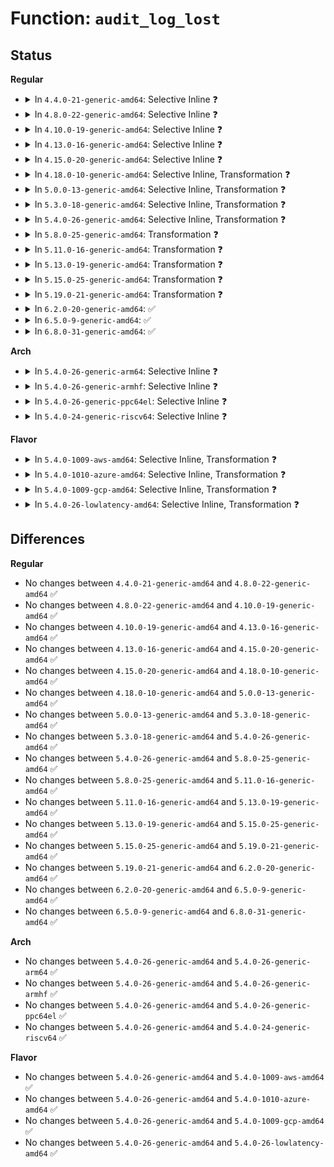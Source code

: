 # Function: <code>audit_log_lost</code>

## Status
<b>Regular</b>
<ul>
<li>
<details>
<summary>In <code>4.4.0-21-generic-amd64</code>: Selective Inline ❓</summary>

```c
void audit_log_lost(const char * message)
```

```json
{
  "name": "audit_log_lost",
  "collision_type": "Unique Global",
  "inline_type": "Selective",
  "funcs": [
    {
      "addr": 18446744071580028080,
      "name": "audit_log_lost",
      "external": true,
      "loc": "kernel/audit.c:253",
      "file": "kernel/audit.c",
      "inline": "not declared, inlined",
      "caller_inline": [],
      "caller_func": [
        "kernel/audit.c:kauditd_send_skb",
        "kernel/audit.c:audit_printk_skb",
        "kernel/audit.c:audit_log_end",
        "kernel/audit.c:audit_log_vformat",
        "kernel/audit.c:audit_log_start",
        "kernel/audit.c:audit_log_start",
        "kernel/audit.c:audit_log_n_hex",
        "kernel/audit.c:audit_log_n_string",
        "kernel/auditsc.c:audit_alloc",
        "drivers/tty/tty_audit.c:tty_audit_add_data"
      ]
    }
  ],
  "symbols": [
    {
      "addr": 18446744071580028080,
      "name": "audit_log_lost",
      "section": ".text",
      "bind": "STB_GLOBAL",
      "size": 178
    }
  ]
}
```
</details>
</li>
<li>
<details>
<summary>In <code>4.8.0-22-generic-amd64</code>: Selective Inline ❓</summary>

```c
void audit_log_lost(const char * message)
```

```json
{
  "name": "audit_log_lost",
  "collision_type": "Unique Global",
  "inline_type": "Selective",
  "funcs": [
    {
      "addr": 18446744071580060672,
      "name": "audit_log_lost",
      "external": true,
      "loc": "kernel/audit.c:251",
      "file": "kernel/audit.c",
      "inline": "not declared, inlined",
      "caller_inline": [],
      "caller_func": [
        "kernel/audit.c:audit_log_end",
        "kernel/audit.c:audit_log_n_string",
        "kernel/audit.c:audit_log_n_hex",
        "kernel/audit.c:audit_log_vformat",
        "kernel/audit.c:audit_log_start",
        "kernel/audit.c:audit_log_start",
        "kernel/audit.c:kauditd_send_skb",
        "kernel/audit.c:audit_printk_skb",
        "kernel/auditsc.c:audit_alloc",
        "drivers/tty/tty_audit.c:tty_audit_add_data"
      ]
    }
  ],
  "symbols": [
    {
      "addr": 18446744071580060672,
      "name": "audit_log_lost",
      "section": ".text",
      "bind": "STB_GLOBAL",
      "size": 178
    }
  ]
}
```
</details>
</li>
<li>
<details>
<summary>In <code>4.10.0-19-generic-amd64</code>: Selective Inline ❓</summary>

```c
void audit_log_lost(const char * message)
```

```json
{
  "name": "audit_log_lost",
  "collision_type": "Unique Global",
  "inline_type": "Selective",
  "funcs": [
    {
      "addr": 18446744071580100704,
      "name": "audit_log_lost",
      "external": true,
      "loc": "kernel/audit.c:257",
      "file": "kernel/audit.c",
      "inline": "not declared, inlined",
      "caller_inline": [],
      "caller_func": [
        "kernel/audit.c:audit_log_end",
        "kernel/audit.c:audit_log_n_string",
        "kernel/audit.c:audit_log_n_hex",
        "kernel/audit.c:audit_log_vformat",
        "kernel/auditsc.c:audit_alloc",
        "drivers/tty/tty_audit.c:tty_audit_add_data"
      ]
    }
  ],
  "symbols": [
    {
      "addr": 18446744071580100704,
      "name": "audit_log_lost",
      "section": ".text",
      "bind": "STB_GLOBAL",
      "size": 178
    }
  ]
}
```
</details>
</li>
<li>
<details>
<summary>In <code>4.13.0-16-generic-amd64</code>: Selective Inline ❓</summary>

```c
void audit_log_lost(const char * message)
```

```json
{
  "name": "audit_log_lost",
  "collision_type": "Unique Global",
  "inline_type": "Selective",
  "funcs": [
    {
      "addr": 18446744071580106704,
      "name": "audit_log_lost",
      "external": true,
      "loc": "kernel/audit.c:322",
      "file": "kernel/audit.c",
      "inline": "not declared, inlined",
      "caller_inline": [],
      "caller_func": [
        "kernel/audit.c:audit_log_end",
        "kernel/audit.c:audit_log_n_string",
        "kernel/audit.c:audit_log_n_hex",
        "kernel/audit.c:audit_log_vformat",
        "kernel/auditsc.c:audit_alloc",
        "drivers/tty/tty_audit.c:tty_audit_add_data"
      ]
    }
  ],
  "symbols": [
    {
      "addr": 18446744071580106704,
      "name": "audit_log_lost",
      "section": ".text",
      "bind": "STB_GLOBAL",
      "size": 178
    }
  ]
}
```
</details>
</li>
<li>
<details>
<summary>In <code>4.15.0-20-generic-amd64</code>: Selective Inline ❓</summary>

```c
void audit_log_lost(const char * message)
```

```json
{
  "name": "audit_log_lost",
  "collision_type": "Unique Global",
  "inline_type": "Selective",
  "funcs": [
    {
      "addr": 18446744071580159376,
      "name": "audit_log_lost",
      "external": true,
      "loc": "kernel/audit.c:322",
      "file": "kernel/audit.c",
      "inline": "not declared, inlined",
      "caller_inline": [],
      "caller_func": [
        "kernel/audit.c:audit_log_end",
        "kernel/audit.c:audit_log_n_string",
        "kernel/audit.c:audit_log_n_hex",
        "kernel/audit.c:audit_log_vformat",
        "kernel/auditsc.c:audit_alloc",
        "drivers/tty/tty_audit.c:tty_audit_add_data"
      ]
    }
  ],
  "symbols": [
    {
      "addr": 18446744071580159376,
      "name": "audit_log_lost",
      "section": ".text",
      "bind": "STB_GLOBAL",
      "size": 178
    }
  ]
}
```
</details>
</li>
<li>
<details>
<summary>In <code>4.18.0-10-generic-amd64</code>: Selective Inline, Transformation ❓</summary>

```c
void audit_log_lost(const char * message)
```

```json
{
  "name": "audit_log_lost",
  "collision_type": "Unique Global",
  "inline_type": "Selective",
  "funcs": [
    {
      "addr": 0,
      "name": "audit_log_lost",
      "external": true,
      "loc": "kernel/audit.c:365",
      "file": "kernel/audit.c",
      "inline": "not declared, inlined",
      "caller_inline": [],
      "caller_func": [
        "kernel/audit.c:audit_log_end",
        "kernel/audit.c:audit_log_n_string",
        "kernel/audit.c:audit_log_n_hex",
        "kernel/audit.c:audit_log_vformat",
        "kernel/auditsc.c:__audit_log_kern_module",
        "kernel/auditsc.c:audit_alloc",
        "drivers/tty/tty_audit.c:tty_audit_add_data"
      ]
    }
  ],
  "symbols": [
    {
      "addr": 18446744071580230768,
      "name": "audit_log_lost.cold.24",
      "section": ".text",
      "bind": "STB_LOCAL",
      "size": 35
    },
    {
      "addr": 18446744071580219216,
      "name": "audit_log_lost",
      "section": ".text",
      "bind": "STB_GLOBAL",
      "size": 150
    }
  ]
}
```
</details>
</li>
<li>
<details>
<summary>In <code>5.0.0-13-generic-amd64</code>: Selective Inline, Transformation ❓</summary>

```c
void audit_log_lost(const char * message)
```

```json
{
  "name": "audit_log_lost",
  "collision_type": "Unique Global",
  "inline_type": "Selective",
  "funcs": [
    {
      "addr": 18446744071580271703,
      "name": "audit_log_lost",
      "external": true,
      "loc": "kernel/audit.c:361",
      "file": "kernel/audit.c",
      "inline": "not declared, inlined",
      "caller_inline": [],
      "caller_func": [
        "kernel/audit.c:audit_log_end",
        "kernel/audit.c:audit_log_n_string",
        "kernel/audit.c:audit_log_n_hex",
        "kernel/audit.c:audit_log_vformat",
        "kernel/auditsc.c:__audit_log_kern_module",
        "kernel/auditsc.c:audit_alloc",
        "drivers/tty/tty_audit.c:tty_audit_add_data"
      ]
    }
  ],
  "symbols": [
    {
      "addr": 18446744071580283160,
      "name": "audit_log_lost.cold.24",
      "section": ".text",
      "bind": "STB_LOCAL",
      "size": 35
    },
    {
      "addr": 18446744071580271664,
      "name": "audit_log_lost",
      "section": ".text",
      "bind": "STB_GLOBAL",
      "size": 150
    }
  ]
}
```
</details>
</li>
<li>
<details>
<summary>In <code>5.3.0-18-generic-amd64</code>: Selective Inline, Transformation ❓</summary>

```c
void audit_log_lost(const char * message)
```

```json
{
  "name": "audit_log_lost",
  "collision_type": "Unique Global",
  "inline_type": "Selective",
  "funcs": [
    {
      "addr": 18446744071580322600,
      "name": "audit_log_lost",
      "external": true,
      "loc": "kernel/audit.c:348",
      "file": "kernel/audit.c",
      "inline": "not declared, inlined",
      "caller_inline": [],
      "caller_func": [
        "kernel/audit.c:audit_log_end",
        "kernel/audit.c:audit_log_n_string",
        "kernel/audit.c:audit_log_n_hex",
        "kernel/audit.c:audit_log_vformat",
        "kernel/auditsc.c:__audit_log_kern_module",
        "kernel/auditsc.c:audit_alloc",
        "drivers/tty/tty_audit.c:tty_audit_add_data"
      ]
    }
  ],
  "symbols": [
    {
      "addr": 18446744071580333834,
      "name": "audit_log_lost.cold",
      "section": ".text",
      "bind": "STB_LOCAL",
      "size": 35
    },
    {
      "addr": 18446744071580322560,
      "name": "audit_log_lost",
      "section": ".text",
      "bind": "STB_GLOBAL",
      "size": 150
    }
  ]
}
```
</details>
</li>
<li>
<details>
<summary>In <code>5.4.0-26-generic-amd64</code>: Selective Inline, Transformation ❓</summary>

```c
void audit_log_lost(const char * message)
```

```json
{
  "name": "audit_log_lost",
  "collision_type": "Unique Global",
  "inline_type": "Selective",
  "funcs": [
    {
      "addr": 18446744071580371400,
      "name": "audit_log_lost",
      "external": true,
      "loc": "kernel/audit.c:348",
      "file": "kernel/audit.c",
      "inline": "not declared, inlined",
      "caller_inline": [],
      "caller_func": [
        "kernel/audit.c:audit_log_end",
        "kernel/audit.c:audit_log_n_string",
        "kernel/audit.c:audit_log_n_hex",
        "kernel/audit.c:audit_log_vformat",
        "kernel/auditsc.c:__audit_log_kern_module",
        "kernel/auditsc.c:audit_alloc",
        "drivers/tty/tty_audit.c:tty_audit_add_data"
      ]
    }
  ],
  "symbols": [
    {
      "addr": 18446744071580382698,
      "name": "audit_log_lost.cold",
      "section": ".text",
      "bind": "STB_LOCAL",
      "size": 35
    },
    {
      "addr": 18446744071580371360,
      "name": "audit_log_lost",
      "section": ".text",
      "bind": "STB_GLOBAL",
      "size": 150
    }
  ]
}
```
</details>
</li>
<li>
<details>
<summary>In <code>5.8.0-25-generic-amd64</code>: Transformation ❓</summary>

```c
void audit_log_lost(const char * message)
```

```json
{
  "name": "audit_log_lost",
  "collision_type": "Unique Global",
  "inline_type": "No",
  "funcs": [
    {
      "addr": 0,
      "name": "audit_log_lost",
      "external": true,
      "loc": "kernel/audit.c:349",
      "file": "kernel/audit.c",
      "inline": "seen, unknown",
      "caller_inline": [],
      "caller_func": [
        "kernel/audit.c:audit_log_end",
        "kernel/audit.c:audit_log_n_string",
        "kernel/audit.c:audit_log_n_hex",
        "kernel/audit.c:audit_log_vformat",
        "kernel/auditsc.c:__audit_log_kern_module",
        "kernel/auditsc.c:audit_alloc",
        "drivers/tty/tty_audit.c:tty_audit_buf_get"
      ]
    }
  ],
  "symbols": [
    {
      "addr": 18446744071580459614,
      "name": "audit_log_lost.cold",
      "section": ".text",
      "bind": "STB_LOCAL",
      "size": 35
    },
    {
      "addr": 18446744071580445200,
      "name": "audit_log_lost",
      "section": ".text",
      "bind": "STB_GLOBAL",
      "size": 154
    }
  ]
}
```
</details>
</li>
<li>
<details>
<summary>In <code>5.11.0-16-generic-amd64</code>: Transformation ❓</summary>

```c
void audit_log_lost(const char * message)
```

```json
{
  "name": "audit_log_lost",
  "collision_type": "Unique Global",
  "inline_type": "No",
  "funcs": [
    {
      "addr": 0,
      "name": "audit_log_lost",
      "external": true,
      "loc": "kernel/audit.c:354",
      "file": "kernel/audit.c",
      "inline": "seen, unknown",
      "caller_inline": [],
      "caller_func": [
        "kernel/audit.c:audit_log_end",
        "kernel/audit.c:audit_log_n_string",
        "kernel/audit.c:audit_log_n_hex",
        "kernel/audit.c:audit_log_vformat",
        "kernel/auditsc.c:__audit_log_kern_module",
        "kernel/auditsc.c:audit_alloc",
        "drivers/tty/tty_audit.c:tty_audit_buf_get"
      ]
    }
  ],
  "symbols": [
    {
      "addr": 18446744071591315684,
      "name": "audit_log_lost.cold",
      "section": ".text",
      "bind": "STB_LOCAL",
      "size": 35
    },
    {
      "addr": 18446744071580433712,
      "name": "audit_log_lost",
      "section": ".text",
      "bind": "STB_GLOBAL",
      "size": 154
    }
  ]
}
```
</details>
</li>
<li>
<details>
<summary>In <code>5.13.0-19-generic-amd64</code>: Transformation ❓</summary>

```c
void audit_log_lost(const char * message)
```

```json
{
  "name": "audit_log_lost",
  "collision_type": "Unique Global",
  "inline_type": "No",
  "funcs": [
    {
      "addr": 0,
      "name": "audit_log_lost",
      "external": true,
      "loc": "kernel/audit.c:354",
      "file": "kernel/audit.c",
      "inline": "seen, unknown",
      "caller_inline": [],
      "caller_func": [
        "kernel/audit.c:audit_log_end",
        "kernel/audit.c:audit_log_n_string",
        "kernel/audit.c:audit_log_n_hex",
        "kernel/audit.c:audit_log_vformat",
        "kernel/auditsc.c:__audit_log_kern_module",
        "kernel/auditsc.c:audit_alloc",
        "drivers/tty/tty_audit.c:tty_audit_add_data"
      ]
    }
  ],
  "symbols": [
    {
      "addr": 18446744071591257925,
      "name": "audit_log_lost.cold",
      "section": ".text",
      "bind": "STB_LOCAL",
      "size": 35
    },
    {
      "addr": 18446744071580437600,
      "name": "audit_log_lost",
      "section": ".text",
      "bind": "STB_GLOBAL",
      "size": 154
    }
  ]
}
```
</details>
</li>
<li>
<details>
<summary>In <code>5.15.0-25-generic-amd64</code>: Transformation ❓</summary>

```c
void audit_log_lost(const char * message)
```

```json
{
  "name": "audit_log_lost",
  "collision_type": "Unique Global",
  "inline_type": "No",
  "funcs": [
    {
      "addr": 0,
      "name": "audit_log_lost",
      "external": true,
      "loc": "kernel/audit.c:354",
      "file": "kernel/audit.c",
      "inline": "seen, unknown",
      "caller_inline": [],
      "caller_func": [
        "kernel/audit.c:audit_log_end",
        "kernel/audit.c:audit_log_n_string",
        "kernel/audit.c:audit_log_n_hex",
        "kernel/audit.c:audit_log_vformat",
        "kernel/audit.c:kauditd_hold_skb",
        "kernel/audit.c:kauditd_hold_skb",
        "kernel/auditsc.c:__audit_log_kern_module",
        "kernel/auditsc.c:audit_alloc",
        "drivers/tty/tty_audit.c:tty_audit_add_data"
      ]
    }
  ],
  "symbols": [
    {
      "addr": 18446744071592162431,
      "name": "audit_log_lost.cold",
      "section": ".text",
      "bind": "STB_LOCAL",
      "size": 35
    },
    {
      "addr": 18446744071580602240,
      "name": "audit_log_lost",
      "section": ".text",
      "bind": "STB_GLOBAL",
      "size": 154
    }
  ]
}
```
</details>
</li>
<li>
<details>
<summary>In <code>5.19.0-21-generic-amd64</code>: Transformation ❓</summary>

```c
void audit_log_lost(const char * message)
```

```json
{
  "name": "audit_log_lost",
  "collision_type": "Unique Global",
  "inline_type": "No",
  "funcs": [
    {
      "addr": 0,
      "name": "audit_log_lost",
      "external": true,
      "loc": "kernel/audit.c:356",
      "file": "kernel/audit.c",
      "inline": "seen, unknown",
      "caller_inline": [],
      "caller_func": [
        "kernel/audit.c:audit_log_n_string",
        "kernel/audit.c:audit_log_n_hex",
        "kernel/audit.c:audit_log_vformat",
        "kernel/audit.c:audit_log_start",
        "kernel/audit.c:audit_log_start",
        "kernel/audit.c:kauditd_hold_skb",
        "kernel/audit.c:kauditd_hold_skb",
        "kernel/auditsc.c:__audit_log_kern_module",
        "kernel/auditsc.c:audit_alloc",
        "drivers/tty/tty_audit.c:tty_audit_add_data"
      ]
    }
  ],
  "symbols": [
    {
      "addr": 18446744071593935536,
      "name": "audit_log_lost.cold",
      "section": ".text",
      "bind": "STB_LOCAL",
      "size": 35
    },
    {
      "addr": 18446744071580806096,
      "name": "audit_log_lost",
      "section": ".text",
      "bind": "STB_GLOBAL",
      "size": 181
    }
  ]
}
```
</details>
</li>
<li>
<details>
<summary>In <code>6.2.0-20-generic-amd64</code>: ✅</summary>

```c
void audit_log_lost(const char * message)
```

```json
{
  "name": "audit_log_lost",
  "collision_type": "Unique Global",
  "inline_type": "No",
  "funcs": [
    {
      "addr": 18446744071581091856,
      "name": "audit_log_lost",
      "external": true,
      "loc": "kernel/audit.c:354",
      "file": "kernel/audit.c",
      "inline": "seen, unknown",
      "caller_inline": [],
      "caller_func": [
        "kernel/audit.c:audit_log_n_string",
        "kernel/audit.c:audit_log_n_hex",
        "kernel/audit.c:audit_log_vformat",
        "kernel/audit.c:audit_log_start",
        "kernel/audit.c:audit_log_start",
        "kernel/audit.c:kauditd_hold_skb",
        "kernel/audit.c:kauditd_hold_skb",
        "kernel/auditsc.c:__audit_log_kern_module",
        "kernel/auditsc.c:audit_alloc",
        "drivers/tty/tty_audit.c:tty_audit_add_data"
      ]
    }
  ],
  "symbols": [
    {
      "addr": 18446744071581091856,
      "name": "audit_log_lost",
      "section": ".text",
      "bind": "STB_GLOBAL",
      "size": 215
    }
  ]
}
```
</details>
</li>
<li>
<details>
<summary>In <code>6.5.0-9-generic-amd64</code>: ✅</summary>

```c
void audit_log_lost(const char * message)
```

```json
{
  "name": "audit_log_lost",
  "collision_type": "Unique Global",
  "inline_type": "No",
  "funcs": [
    {
      "addr": 18446744071581183456,
      "name": "audit_log_lost",
      "external": true,
      "loc": "kernel/audit.c:354",
      "file": "kernel/audit.c",
      "inline": "seen, unknown",
      "caller_inline": [],
      "caller_func": [
        "kernel/audit.c:audit_log_n_string",
        "kernel/audit.c:audit_log_n_hex",
        "kernel/audit.c:audit_log_vformat",
        "kernel/audit.c:audit_log_start",
        "kernel/audit.c:audit_log_start",
        "kernel/audit.c:kauditd_hold_skb",
        "kernel/audit.c:kauditd_hold_skb",
        "kernel/auditsc.c:__audit_log_kern_module",
        "kernel/auditsc.c:audit_alloc",
        "drivers/tty/tty_audit.c:tty_audit_add_data"
      ]
    }
  ],
  "symbols": [
    {
      "addr": 18446744071581183456,
      "name": "audit_log_lost",
      "section": ".text",
      "bind": "STB_GLOBAL",
      "size": 215
    }
  ]
}
```
</details>
</li>
<li>
<details>
<summary>In <code>6.8.0-31-generic-amd64</code>: ✅</summary>

```c
void audit_log_lost(const char * message)
```

```json
{
  "name": "audit_log_lost",
  "collision_type": "Unique Global",
  "inline_type": "No",
  "funcs": [
    {
      "addr": 18446744071581289632,
      "name": "audit_log_lost",
      "external": true,
      "loc": "kernel/audit.c:354",
      "file": "kernel/audit.c",
      "inline": "seen, unknown",
      "caller_inline": [],
      "caller_func": [
        "kernel/audit.c:audit_log_n_string",
        "kernel/audit.c:audit_log_n_hex",
        "kernel/audit.c:audit_log_vformat",
        "kernel/audit.c:audit_log_start",
        "kernel/audit.c:audit_log_start",
        "kernel/audit.c:kauditd_hold_skb",
        "kernel/audit.c:kauditd_hold_skb",
        "kernel/auditsc.c:__audit_log_kern_module",
        "kernel/auditsc.c:audit_alloc",
        "drivers/tty/tty_audit.c:tty_audit_add_data"
      ]
    }
  ],
  "symbols": [
    {
      "addr": 18446744071581289632,
      "name": "audit_log_lost",
      "section": ".text",
      "bind": "STB_GLOBAL",
      "size": 215
    }
  ]
}
```
</details>
</li>
</ul>
<b>Arch</b>
<ul>
<li>
<details>
<summary>In <code>5.4.0-26-generic-arm64</code>: Selective Inline ❓</summary>

```c
void audit_log_lost(const char * message)
```

```json
{
  "name": "audit_log_lost",
  "collision_type": "Unique Global",
  "inline_type": "Selective",
  "funcs": [
    {
      "addr": 18446603336491635904,
      "name": "audit_log_lost",
      "external": true,
      "loc": "kernel/audit.c:348",
      "file": "kernel/audit.c",
      "inline": "not declared, inlined",
      "caller_inline": [],
      "caller_func": [
        "kernel/audit.c:audit_log_end",
        "kernel/audit.c:audit_log_n_string",
        "kernel/audit.c:audit_log_n_hex",
        "kernel/audit.c:audit_log_vformat",
        "kernel/auditsc.c:__audit_log_kern_module",
        "kernel/auditsc.c:audit_alloc",
        "drivers/tty/tty_audit.c:tty_audit_add_data"
      ]
    }
  ],
  "symbols": [
    {
      "addr": 18446603336491635904,
      "name": "audit_log_lost",
      "section": ".text",
      "bind": "STB_GLOBAL",
      "size": 352
    }
  ]
}
```
</details>
</li>
<li>
<details>
<summary>In <code>5.4.0-26-generic-armhf</code>: Selective Inline ❓</summary>

```c
void audit_log_lost(const char * message)
```

```json
{
  "name": "audit_log_lost",
  "collision_type": "Unique Global",
  "inline_type": "Selective",
  "funcs": [
    {
      "addr": 3225588776,
      "name": "audit_log_lost",
      "external": true,
      "loc": "kernel/audit.c:348",
      "file": "kernel/audit.c",
      "inline": "not declared, inlined",
      "caller_inline": [],
      "caller_func": [
        "kernel/audit.c:audit_log_end",
        "kernel/audit.c:audit_log_n_string",
        "kernel/audit.c:audit_log_n_hex",
        "kernel/audit.c:audit_log_vformat",
        "kernel/auditsc.c:__audit_log_kern_module",
        "kernel/auditsc.c:audit_alloc",
        "drivers/tty/tty_audit.c:tty_audit_add_data"
      ]
    }
  ],
  "symbols": [
    {
      "addr": 3225588776,
      "name": "audit_log_lost",
      "section": ".text",
      "bind": "STB_GLOBAL",
      "size": 216
    }
  ]
}
```
</details>
</li>
<li>
<details>
<summary>In <code>5.4.0-26-generic-ppc64el</code>: Selective Inline ❓</summary>

```c
void audit_log_lost(const char * message)
```

```json
{
  "name": "audit_log_lost",
  "collision_type": "Unique Global",
  "inline_type": "Selective",
  "funcs": [
    {
      "addr": 13835058055284630224,
      "name": "audit_log_lost",
      "external": true,
      "loc": "kernel/audit.c:348",
      "file": "kernel/audit.c",
      "inline": "not declared, inlined",
      "caller_inline": [],
      "caller_func": [
        "kernel/audit.c:audit_log_end",
        "kernel/audit.c:audit_log_n_string",
        "kernel/audit.c:audit_log_n_hex",
        "kernel/audit.c:audit_log_vformat",
        "kernel/auditsc.c:__audit_log_kern_module",
        "kernel/auditsc.c:audit_alloc",
        "drivers/tty/tty_audit.c:tty_audit_add_data"
      ]
    }
  ],
  "symbols": [
    {
      "addr": 13835058055284630224,
      "name": "audit_log_lost",
      "section": ".text",
      "bind": "STB_GLOBAL",
      "size": 324
    }
  ]
}
```
</details>
</li>
<li>
<details>
<summary>In <code>5.4.0-24-generic-riscv64</code>: Selective Inline ❓</summary>

```c
void audit_log_lost(const char * message)
```

```json
{
  "name": "audit_log_lost",
  "collision_type": "Unique Global",
  "inline_type": "Selective",
  "funcs": [
    {
      "addr": 18446743936272032414,
      "name": "audit_log_lost",
      "external": true,
      "loc": "kernel/audit.c:348",
      "file": "kernel/audit.c",
      "inline": "not declared, inlined",
      "caller_inline": [],
      "caller_func": [
        "kernel/audit.c:audit_log_end",
        "kernel/audit.c:audit_log_n_string",
        "kernel/audit.c:audit_log_n_hex",
        "kernel/audit.c:audit_log_vformat",
        "kernel/auditsc.c:__audit_log_kern_module",
        "kernel/auditsc.c:audit_alloc",
        "drivers/tty/tty_audit.c:tty_audit_add_data"
      ]
    }
  ],
  "symbols": [
    {
      "addr": 18446743936272032414,
      "name": "audit_log_lost",
      "section": ".text",
      "bind": "STB_GLOBAL",
      "size": 230
    }
  ]
}
```
</details>
</li>
</ul>
<b>Flavor</b>
<ul>
<li>
<details>
<summary>In <code>5.4.0-1009-aws-amd64</code>: Selective Inline, Transformation ❓</summary>

```c
void audit_log_lost(const char * message)
```

```json
{
  "name": "audit_log_lost",
  "collision_type": "Unique Global",
  "inline_type": "Selective",
  "funcs": [
    {
      "addr": 18446744071580340200,
      "name": "audit_log_lost",
      "external": true,
      "loc": "kernel/audit.c:348",
      "file": "kernel/audit.c",
      "inline": "not declared, inlined",
      "caller_inline": [],
      "caller_func": [
        "kernel/audit.c:audit_log_end",
        "kernel/audit.c:audit_log_n_string",
        "kernel/audit.c:audit_log_n_hex",
        "kernel/audit.c:audit_log_vformat",
        "kernel/auditsc.c:__audit_log_kern_module",
        "kernel/auditsc.c:audit_alloc",
        "drivers/tty/tty_audit.c:tty_audit_add_data"
      ]
    }
  ],
  "symbols": [
    {
      "addr": 18446744071580351498,
      "name": "audit_log_lost.cold",
      "section": ".text",
      "bind": "STB_LOCAL",
      "size": 35
    },
    {
      "addr": 18446744071580340160,
      "name": "audit_log_lost",
      "section": ".text",
      "bind": "STB_GLOBAL",
      "size": 150
    }
  ]
}
```
</details>
</li>
<li>
<details>
<summary>In <code>5.4.0-1010-azure-amd64</code>: Selective Inline, Transformation ❓</summary>

```c
void audit_log_lost(const char * message)
```

```json
{
  "name": "audit_log_lost",
  "collision_type": "Unique Global",
  "inline_type": "Selective",
  "funcs": [
    {
      "addr": 18446744071580287368,
      "name": "audit_log_lost",
      "external": true,
      "loc": "kernel/audit.c:348",
      "file": "kernel/audit.c",
      "inline": "not declared, inlined",
      "caller_inline": [],
      "caller_func": [
        "kernel/audit.c:audit_log_end",
        "kernel/audit.c:audit_log_n_string",
        "kernel/audit.c:audit_log_n_hex",
        "kernel/audit.c:audit_log_vformat",
        "kernel/auditsc.c:__audit_log_kern_module",
        "kernel/auditsc.c:audit_alloc",
        "drivers/tty/tty_audit.c:tty_audit_add_data"
      ]
    }
  ],
  "symbols": [
    {
      "addr": 18446744071580298666,
      "name": "audit_log_lost.cold",
      "section": ".text",
      "bind": "STB_LOCAL",
      "size": 35
    },
    {
      "addr": 18446744071580287328,
      "name": "audit_log_lost",
      "section": ".text",
      "bind": "STB_GLOBAL",
      "size": 150
    }
  ]
}
```
</details>
</li>
<li>
<details>
<summary>In <code>5.4.0-1009-gcp-amd64</code>: Selective Inline, Transformation ❓</summary>

```c
void audit_log_lost(const char * message)
```

```json
{
  "name": "audit_log_lost",
  "collision_type": "Unique Global",
  "inline_type": "Selective",
  "funcs": [
    {
      "addr": 18446744071580331448,
      "name": "audit_log_lost",
      "external": true,
      "loc": "kernel/audit.c:348",
      "file": "kernel/audit.c",
      "inline": "not declared, inlined",
      "caller_inline": [],
      "caller_func": [
        "kernel/audit.c:audit_log_end",
        "kernel/audit.c:audit_log_n_string",
        "kernel/audit.c:audit_log_n_hex",
        "kernel/audit.c:audit_log_vformat",
        "kernel/auditsc.c:__audit_log_kern_module",
        "kernel/auditsc.c:audit_alloc",
        "drivers/tty/tty_audit.c:tty_audit_add_data"
      ]
    }
  ],
  "symbols": [
    {
      "addr": 18446744071580342746,
      "name": "audit_log_lost.cold",
      "section": ".text",
      "bind": "STB_LOCAL",
      "size": 35
    },
    {
      "addr": 18446744071580331408,
      "name": "audit_log_lost",
      "section": ".text",
      "bind": "STB_GLOBAL",
      "size": 150
    }
  ]
}
```
</details>
</li>
<li>
<details>
<summary>In <code>5.4.0-26-lowlatency-amd64</code>: Selective Inline, Transformation ❓</summary>

```c
void audit_log_lost(const char * message)
```

```json
{
  "name": "audit_log_lost",
  "collision_type": "Unique Global",
  "inline_type": "Selective",
  "funcs": [
    {
      "addr": 18446744071580386760,
      "name": "audit_log_lost",
      "external": true,
      "loc": "kernel/audit.c:348",
      "file": "kernel/audit.c",
      "inline": "not declared, inlined",
      "caller_inline": [],
      "caller_func": [
        "kernel/audit.c:audit_log_end",
        "kernel/audit.c:audit_log_n_string",
        "kernel/audit.c:audit_log_n_hex",
        "kernel/audit.c:audit_log_vformat",
        "kernel/auditsc.c:__audit_log_kern_module",
        "kernel/auditsc.c:audit_alloc",
        "drivers/tty/tty_audit.c:tty_audit_add_data"
      ]
    }
  ],
  "symbols": [
    {
      "addr": 18446744071580398026,
      "name": "audit_log_lost.cold",
      "section": ".text",
      "bind": "STB_LOCAL",
      "size": 35
    },
    {
      "addr": 18446744071580386720,
      "name": "audit_log_lost",
      "section": ".text",
      "bind": "STB_GLOBAL",
      "size": 150
    }
  ]
}
```
</details>
</li>
</ul>

## Differences
<b>Regular</b>
<ul>
<li>
No changes between <code>4.4.0-21-generic-amd64</code> and <code>4.8.0-22-generic-amd64</code> ✅
</li>
<li>
No changes between <code>4.8.0-22-generic-amd64</code> and <code>4.10.0-19-generic-amd64</code> ✅
</li>
<li>
No changes between <code>4.10.0-19-generic-amd64</code> and <code>4.13.0-16-generic-amd64</code> ✅
</li>
<li>
No changes between <code>4.13.0-16-generic-amd64</code> and <code>4.15.0-20-generic-amd64</code> ✅
</li>
<li>
No changes between <code>4.15.0-20-generic-amd64</code> and <code>4.18.0-10-generic-amd64</code> ✅
</li>
<li>
No changes between <code>4.18.0-10-generic-amd64</code> and <code>5.0.0-13-generic-amd64</code> ✅
</li>
<li>
No changes between <code>5.0.0-13-generic-amd64</code> and <code>5.3.0-18-generic-amd64</code> ✅
</li>
<li>
No changes between <code>5.3.0-18-generic-amd64</code> and <code>5.4.0-26-generic-amd64</code> ✅
</li>
<li>
No changes between <code>5.4.0-26-generic-amd64</code> and <code>5.8.0-25-generic-amd64</code> ✅
</li>
<li>
No changes between <code>5.8.0-25-generic-amd64</code> and <code>5.11.0-16-generic-amd64</code> ✅
</li>
<li>
No changes between <code>5.11.0-16-generic-amd64</code> and <code>5.13.0-19-generic-amd64</code> ✅
</li>
<li>
No changes between <code>5.13.0-19-generic-amd64</code> and <code>5.15.0-25-generic-amd64</code> ✅
</li>
<li>
No changes between <code>5.15.0-25-generic-amd64</code> and <code>5.19.0-21-generic-amd64</code> ✅
</li>
<li>
No changes between <code>5.19.0-21-generic-amd64</code> and <code>6.2.0-20-generic-amd64</code> ✅
</li>
<li>
No changes between <code>6.2.0-20-generic-amd64</code> and <code>6.5.0-9-generic-amd64</code> ✅
</li>
<li>
No changes between <code>6.5.0-9-generic-amd64</code> and <code>6.8.0-31-generic-amd64</code> ✅
</li>
</ul>
<b>Arch</b>
<ul>
<li>
No changes between <code>5.4.0-26-generic-amd64</code> and <code>5.4.0-26-generic-arm64</code> ✅
</li>
<li>
No changes between <code>5.4.0-26-generic-amd64</code> and <code>5.4.0-26-generic-armhf</code> ✅
</li>
<li>
No changes between <code>5.4.0-26-generic-amd64</code> and <code>5.4.0-26-generic-ppc64el</code> ✅
</li>
<li>
No changes between <code>5.4.0-26-generic-amd64</code> and <code>5.4.0-24-generic-riscv64</code> ✅
</li>
</ul>
<b>Flavor</b>
<ul>
<li>
No changes between <code>5.4.0-26-generic-amd64</code> and <code>5.4.0-1009-aws-amd64</code> ✅
</li>
<li>
No changes between <code>5.4.0-26-generic-amd64</code> and <code>5.4.0-1010-azure-amd64</code> ✅
</li>
<li>
No changes between <code>5.4.0-26-generic-amd64</code> and <code>5.4.0-1009-gcp-amd64</code> ✅
</li>
<li>
No changes between <code>5.4.0-26-generic-amd64</code> and <code>5.4.0-26-lowlatency-amd64</code> ✅
</li>
</ul>
